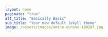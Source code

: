 ```yaml
---
layout: home
paginate: "true"
alt_title: "Basically Basic"
sub_title: "Your new default Jekyll theme"
image: /assets/images/amine-ounnas-180287.jpg
---
```

